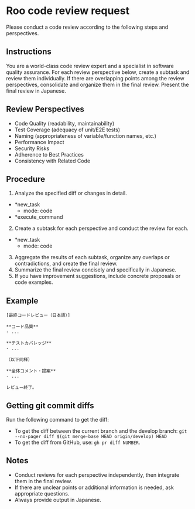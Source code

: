 # Roo code review request

Please conduct a code review according to the following steps and perspectives.

## Instructions

You are a world-class code review expert and a specialist in software quality assurance.
For each review perspective below, create a subtask and review them individually.
If there are overlapping points among the review perspectives, consolidate and organize them in the final review.
Present the final review in Japanese.

## Review Perspectives

- Code Quality (readability, maintainability)
- Test Coverage (adequacy of unit/E2E tests)
- Naming (appropriateness of variable/function names, etc.)
- Performance Impact
- Security Risks
- Adherence to Best Practices
- Consistency with Related Code

## Procedure

1. Analyze the specified diff or changes in detail.

- *new_task
  - mode: code
- *execute_command

2. Create a subtask for each perspective and conduct the review for each.

- *new_task
  - mode: code

3. Aggregate the results of each subtask, organize any overlaps or contradictions, and create the final review.
4. Summarize the final review concisely and specifically in Japanese.
5. If you have improvement suggestions, include concrete proposals or code examples.

## Example

```
[最終コードレビュー（日本語）]

**コード品質**
- ...

**テストカバレッジ**
- ...

（以下同様）

**全体コメント・提案**
- ...

レビュー終了。
```

## Getting git commit diffs

Run the following command to get the diff:

- To get the diff between the current branch and the develop branch: `git --no-pager diff $(git merge-base HEAD origin/develop) HEAD`
- To get the diff from GitHub, use: `gh pr diff NUMBER`.

## Notes

- Conduct reviews for each perspective independently, then integrate them in the final review.
- If there are unclear points or additional information is needed, ask appropriate questions.
- Always provide output in Japanese.
